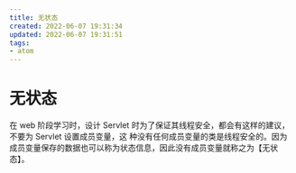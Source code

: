 ```yaml
---
title: 无状态
created: 2022-06-07 19:31:34
updated: 2022-06-07 19:31:51
tags: 
- atom
---
```

# 无状态

在 web 阶段学习时，设计 Servlet 时为了保证其线程安全，都会有这样的建议，不要为 Servlet 设置成员变量，这 种没有任何成员变量的类是线程安全的。因为成员变量保存的数据也可以称为状态信息，因此没有成员变量就称之为【无状态】。